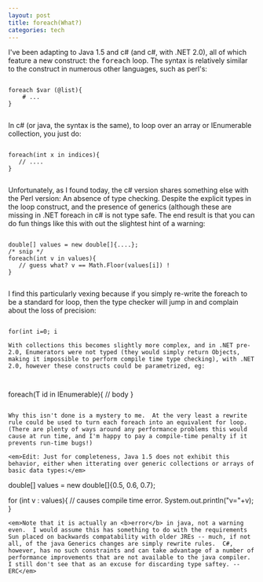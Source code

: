 ```yaml
--- 
layout: post
title: foreach(What?)
categories: tech
---
```

I've been adapting to Java 1.5 and c# (and c#, with .NET 2.0), all of which feature a new construct: the <tt>foreach</tt> loop.  The syntax is relatively similar to the construct in numerous other languages, such as perl's:

``` 
 
foreach $var (@list){
    # ...
}
 
```

In c# (or java, the syntax is the same), to loop over an array or IEnumerable collection, you just do:

``` 
 
foreach(int x in indices){
   // ....
}
 
```

Unfortunately, as I found today, the c# version shares something else with the Perl version: An absence of type checking.  Despite the explicit types in the loop construct, and the presence of generics (although these are missing in .NET foreach</tt> in c# is not type safe.  The end result is that you can do fun things like this with out the slightest hint of a warning:

``` 
 
double[] values = new double[]{....};
/* snip */
foreach(int v in values){
   // guess what? v == Math.Floor(values[i]) !
}
 
```

I find this particularly vexing because if you simply re-write the foreach to be a standard for loop, then the type checker will jump in and complain about the loss of precision:

``` 
 
for(int i=0; i 

With collections this becomes slightly more complex, and in .NET pre-2.0, Enumerators were not typed (they would simply return Objects, making it impossible to perform compile time type checking), with .NET 2.0, however these constructs could be parametrized, eg:

 
`````` 
 
foreach(T id in IEnumerable){
   // body
}
 
```

Why this isn't done is a mystery to me.  At the very least a rewrite rule could be used to turn each foreach into an equivalent for loop.  (There are plenty of ways around any performance problems this would cause at run time, and I'm happy to pay a compile-time penalty if it prevents run-time bugs!)

<em>Edit: Just for completeness, Java 1.5 does not exhibit this behavior, either when itterating over generic collections or arrays of basic data types:</em>
``` 
 
double[] values = new double[]{0.5, 0.6, 0.7};

for (int v : values){ // causes compile time error.
   System.out.println("v="+v);
}
 
```
<em>Note that it is actually an <b>error</b> in java, not a warning even.  I would assume this has something to do with the requirements Sun placed on backwards compatability with older JREs -- much, if not all, of the java Generics changes are simply rewrite rules.  C#, however, has no such constraints and can take advantage of a number of performance improvements that are not available to the java compiler.  I still don't see that as an excuse for discarding type saftey. --ERC</em>

